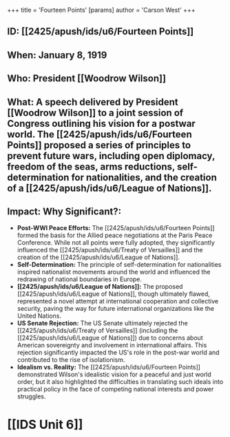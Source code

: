 +++
 title = 'Fourteen Points'
[params]
	author = 'Carson West'
+++
## ID: [[2425/apush/ids/u6/Fourteen Points]]

## When: January 8, 1919

## Who: President [[Woodrow Wilson]]

## What:  A speech delivered by President [[Woodrow Wilson]] to a joint session of Congress outlining his vision for a postwar world.  The [[2425/apush/ids/u6/Fourteen Points]] proposed a series of principles to prevent future wars, including open diplomacy, freedom of the seas, arms reductions, self-determination for nationalities, and the creation of a [[2425/apush/ids/u6/League of Nations]].

## Impact: Why Significant?:
* **Post-WWI Peace Efforts:**  The [[2425/apush/ids/u6/Fourteen Points]] formed the basis for the Allied peace negotiations at the Paris Peace Conference. While not all points were fully adopted, they significantly influenced the [[2425/apush/ids/u6/Treaty of Versailles]] and the creation of the [[2425/apush/ids/u6/League of Nations]].
* **Self-Determination:** The principle of self-determination for nationalities inspired nationalist movements around the world and influenced the redrawing of national boundaries in Europe.
* **[[2425/apush/ids/u6/League of Nations]]:** The proposed [[2425/apush/ids/u6/League of Nations]], though ultimately flawed, represented a novel attempt at international cooperation and collective security, paving the way for future international organizations like the United Nations.
* **US Senate Rejection:**  The US Senate ultimately rejected the [[2425/apush/ids/u6/Treaty of Versailles]] (including the [[2425/apush/ids/u6/League of Nations]]) due to concerns about American sovereignty and involvement in international affairs. This rejection significantly impacted the US's role in the post-war world and contributed to the rise of isolationism.
* **Idealism vs. Reality:** The [[2425/apush/ids/u6/Fourteen Points]] demonstrated Wilson's idealistic vision for a peaceful and just world order, but it also highlighted the difficulties in translating such ideals into practical policy in the face of competing national interests and power struggles.

# [[IDS Unit 6]]